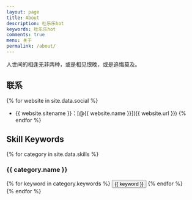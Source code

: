 ```yaml
---
layout: page
title: About
description: 杜乐乐hot
keywords: 杜乐乐hot
comments: true
menu: 关于
permalink: /about/
---
```


人世间的相逢无非两种，或是相见恨晚，或是追悔莫及。

## 联系

{% for website in site.data.social %}
* {{ website.sitename }}：[@{{ website.name }}]({{ website.url }})
{% endfor %}

## Skill Keywords

{% for category in site.data.skills %}
### {{ category.name }}
<div class="btn-inline">
{% for keyword in category.keywords %}
<button class="btn btn-outline" type="button">{{ keyword }}</button>
{% endfor %}
</div>
{% endfor %}
